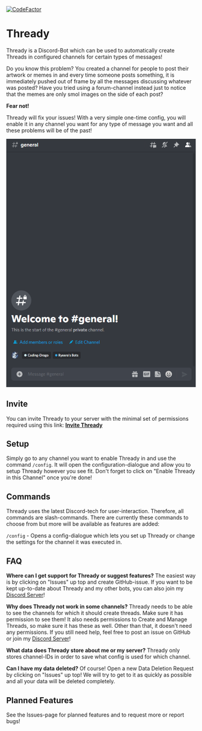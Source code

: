 [![CodeFactor](https://www.codefactor.io/repository/github/ryeera/thready/badge/main)](https://www.codefactor.io/repository/github/ryeera/thready/overview/main)

# Thready
Thready is a Discord-Bot which can be used to automatically create Threads in configured channels for certain types of messages!

Do you know this problem? You created a channel for people to post their artwork or memes in and every time someone posts something, it is immediately pushed out of frame by all the messages discussing whatever was posted? Have you tried using a forum-channel instead just to notice that the memes are only smol images on the side of each post?

**Fear not!**

Thready will fix your issues! With a very simple one-time config, you will enable it in any channel you want for any type of message you want and all these problems will be of the past!

![](https://github.com/Ryeera/Thready/blob/main/Thready.gif)

## Invite
You can invite Thready to your server with the minimal set of permissions required using this link: [**Invite Thready**](https://discord.com/api/oauth2/authorize?client_id=918245386441863218&permissions=120259085312&scope=bot%20applications.commands)

## Setup
Simply go to any channel you want to enable Thready in and use the command `/config`. It will open the configuration-dialogue and allow you to setup Thready however you see fit. Don't forget to click on "Enable Thready in this Channel" once you're done!

## Commands
Thready uses the latest Discord-tech for user-interaction. Therefore, all commands are slash-commands. There are currently these commands to choose from but more will be available as features are added:

`/config` - Opens a config-dialogue which lets you set up Thready or change the settings for the channel it was executed in.

## FAQ
**Where can I get support for Thready or suggest features?**
The easiest way is by clicking on "Issues" up top and create GitHub-issue. If you want to be kept up-to-date about Thready and my other bots, you can also join my [Discord Server](https://discord.gg/ffrArfErfH)!

**Why does Thready not work in some channels?**
Thready needs to be able to see the channels for which it should create threads. Make sure it has permission to see them! It also needs permissions to Create and Manage Threads, so make sure it has these as well. Other than that, it doesn't need any permissions. If you still need help, feel free to post an issue on GitHub or join my [Discord Server](https://discord.gg/ffrArfErfH)!

**What data does Thready store about me or my server?**
Thready only stores channel-IDs in order to save what config is used for which channel.

**Can I have my data deleted?**
Of course! Open a new Data Deletion Request by clicking on "Issues" up top! We will try to get to it as quickly as possible and all your data will be deleted completely.

## Planned Features
See the Issues-page for planned features and to request more or report bugs!
